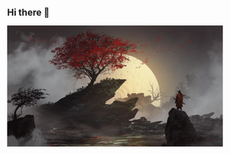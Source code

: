 ## Hi there 👋

<img src="https://github.com/QuantumBi/QuantumBi/blob/main/sakura.jpg" alt="The Me" width="800">
